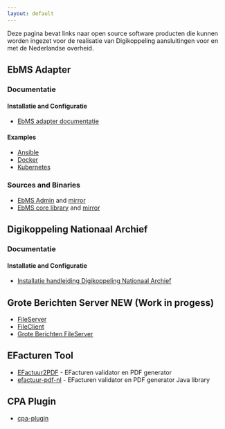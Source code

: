 ```yaml
---
layout: default
---
```


Deze pagina bevat links naar open source software producten die kunnen worden ingezet voor de realisatie van Digikoppeling aansluitingen voor en met de Nederlandse overheid.

## EbMS Adapter

### Documentatie

#### Installatie and Configuratie

- [EbMS adapter documentatie](https://eluinstra.github.io/ebms-admin/)

#### Examples

- [Ansible](https://github.com/eluinstra/ebms-ansible)
- [Docker](https://github.com/eluinstra/ebms-docker)
- [Kubernetes](https://github.com/eluinstra/ebms-kubernetes)

### Sources and Binaries

- [EbMS Admin](https://sourceforge.net/projects/muleebmsadapter/) and [mirror](https://github.com/eluinstra/ebms-admin)
- [EbMS core library](https://sourceforge.net/projects/javaebmsadmin/) and [mirror](https://github.com/eluinstra/ebms-core)

## Digikoppeling Nationaal Archief

### Documentatie

#### Installatie and Configuratie

- [Installatie handleiding Digikoppeling Nationaal Archief](https://eluinstra.github.io/digikoppeling_na/)

## Grote Berichten Server NEW (Work in progess)

- [FileServer](https://github.com/eluinstra/file-server)
- [FileClient](https://github.com/eluinstra/file-client)
- [Grote Berichten FileServer](https://github.com/eluinstra/gbfs-core)

## EFacturen Tool

- [EFactuur2PDF](https://github.com/eluinstra/efactuur2pdf) - EFacturen validator en PDF generator
- [efactuur-pdf-nl](https://github.com/eluinstra/efactuur-pdf-nl) - EFacturen validator en PDF generator Java library

## CPA Plugin

- [cpa-plugin](https://github.com/eluinstra/cpa-plugin)
